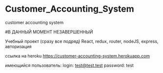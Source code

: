 # Customer_Accounting_System
customer accounting system

#В ДАННЫЙ МОМЕНТ НЕЗАВЕРШЕННЫЙ

Учебный проект (сразу все подряд)
React, redux, router, nodeJS, express, авторизация

ссылка на heroku
https://customer-accounting-system.herokuapp.com

имеющийся пользователь:
login: test@test.test
password: test
